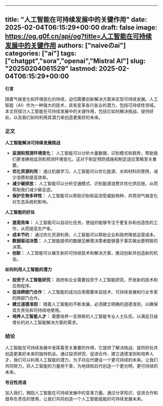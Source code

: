 
---
title: "人工智能在可持续发展中的关键作用"
date: 2025-02-04T06:15:29+00:00
draft: false
image: https://og.g0f.cn/api/og?title=人工智能在可持续发展中的关键作用
authors: ["naiveのai"]
categories: ["ai"]
tags: ["chatgpt","sora","openai","Mistral AI"]
slug: "20250204061529"
lastmod: 2025-02-04T06:15:29+00:00
---
**引言**

随着气候变化和环境恶化的持续，迫切需要创新解决方案来实现可持续发展。人工智能（AI）作为一种强大的技术，具有变革各行各业的潜力，包括可持续性领域。本文将探讨人工智能在可持续发展中的关键作用，包括它如何解决挑战、提供好处，以及我们如何利用其潜力来创造更美好的未来。

### **正文**

**人工智能解决可持续发展挑战**

* **监测和预测环境变化：** 人工智能可以分析大量数据，识别模式和趋势，帮助我们更准确地监测和预测环境变化。这对于制定预防措施和制定适应策略至关重要。
* **优化资源利用：** 通过机器学习，人工智能可以优化能源、水和材料的使用，减少浪费和提高效率。
* **减少碳排放：** 人工智能可以分析交通模式、识别能源浪费并优化供应链，从而帮助我们减少碳足迹。
* **保护生物多样性：** 人工智能可以帮助识别和监测受威胁物种，并预测气候变化对生态系统的影响。

**人工智能的好处**

* **提高效率：** 人工智能可以自动化任务，使组织能够专注于更复杂和创造性的工作，从而提高生产率。
* **成本节约：** 通过优化资源利用，人工智能可以帮助企业和政府降低运营成本。
* **数据驱动决策：** 人工智能提供的数据见解使决策者能够基于事实做出更明智的决策。
* **创新：** 人工智能可以催生新的可持续技术和解决方案，推动创新并创造新的机会。

**如何利用人工智能的潜力**

* **投资于人工智能研究：** 政府和企业需要投资于人工智能研究，开发新的技术和应用程序。
* **促进跨部门合作：** 人工智能的成功应用需要来自技术、可持续发展和行业专家的跨部门合作。
* **建立道德准则：** 随着人工智能的不断发展，必须建立明确的道德准则，以确保其负责任和可持续地使用。
* **培养人工智能人才：** 需要培养一支熟练的人工智能专业人士队伍，以满足日益增长的对人工智能解决方案的需求。

### **结论**

人工智能在可持续发展中发挥着至关重要的作用，它提供了解决挑战、提供好处并创造更美好未来的独特机会。通过投资研究、促进合作、建立道德准则和培养人才，我们可以利用人工智能的潜力，为子孙后代建设一个更可持续的未来。让我们共同努力，将人工智能的力量用于善，为地球和后代创造一个更光明、更可持续的未来。

**号召性用语**

加入我们，拥抱人工智能在可持续发展中的变革力量。通过分享知识、促进合作和倡导负责任的使用，让我们共同创造一个人工智能赋能的可持续发展未来。